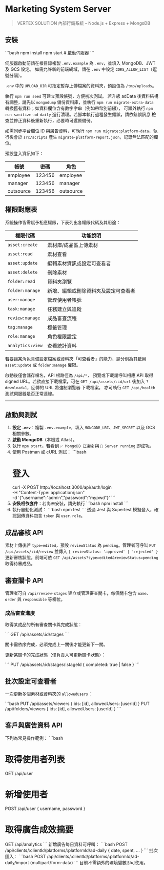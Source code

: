 # Marketing System Server

> VERTEX SOLUTION 內部行銷系統 – Node.js + Express + MongoDB

## 安裝
\`\`\`bash
npm install
npm start                 # 啟動伺服器
\`\`\`

伺服器啟動前請在根目錄複製 `.env.example` 為 `.env`，並填入 MongoDB、JWT 及 GCS 設定。
如需允許新的前端網域，請在 `.env` 中設定 `CORS_ALLOW_LIST`（逗號分隔）。

`.env` 中的 `UPLOAD_DIR` 可指定暫存上傳檔案的資料夾，預設值為 `/tmp/uploads`。

執行 `npm run seed` 可建立預設帳號，方便初次測試。
若升級 adData 後資料結構有調整，請先以 `mongodump` 備份資料庫，並執行
`npm run migrate-extra-data` 轉換舊有資料；如資料欄位含有數字字串（例如帶幣別前綴），
可額外執行 `npm run sanitize-ad-daily` 進行清理。若腳本執行過程發生錯誤，請依錯誤訊息
檢查並修正資料後重新執行，必要時可還原備份。

如需同步平台欄位 ID 與廣告資料，可執行
`npm run migrate:platform-data`，執行後會於 `src/scripts`
產生 `migrate-platform-report.json`，記錄無法匹配的欄位。

預設登入資訊如下：

| 帳號 | 密碼  | 角色 |
|------|-------|------|
| employee  | 123456 | employee |
| manager   | 123456 | manager  |
| outsource | 123456 | outsource |

## 權限對應表
系統操作皆需賦予相應權限，下表列出各權限代碼及其用途：

| 權限代碼 | 功能說明 |
|-----------|---------|
| `asset:create`  | 素材庫/成品區上傳素材 |
| `asset:read`    | 素材查看 |
| `asset:update`  | 編輯素材資訊或設定可查看者 |
| `asset:delete`  | 刪除素材 |
| `folder:read`   | 資料夾瀏覽 |
| `folder:manage` | 新增、編輯或刪除資料夾及設定可查看者 |
| `user:manage`   | 管理使用者帳號 |
| `task:manage`   | 任務建立與追蹤 |
| `review:manage` | 成品審查流程 |
| `tag:manage`    | 標籤管理 |
| `role:manage`   | 角色權限設定 |
| `analytics:view`| 查看統計資料 |

若要讓某角色具備設定檔案或資料夾「可查看者」的能力，請分別為其啟用 `asset:update` 或 `folder:manage` 權限。

啟動後僅會儲存檔名，API 根路徑為 `/api/*`，
預覽或下載請呼叫相應 API 取得 signed URL。若欲直接下載檔案，可在
`GET /api/assets/:id/url` 後加入 `?download=1`，回傳的 URL 將強制瀏覽器
下載檔案。
亦可執行 `GET /api/health` 測試伺服器是否正常連線。

---

## 啟動與測試
1. **設定 `.env`**：複製 `.env.example`，填入 `MONGODB_URI`、`JWT_SECRET` 以及 GCS 相關參數。
2. **啟動 MongoDB**（本機或 Atlas）。
3. 執行 `npm start`，若看到 `✅ MongoDB 已連線` 與 `🚀 Server running` 即成功。
4. 使用 Postman 或 cURL 測試：
   \`\`\`bash
   # 登入
   curl -X POST http://localhost:3000/api/auth/login \
     -H "Content-Type: application/json" \
   -d '{"username":"admin","password":"mypwd"}'
   \`\`\`
5. **安裝相依套件**：若尚未安裝，請先執行
   \`\`\`bash
   npm install
   \`\`\`
6. 執行自動化測試：
   \`\`\`bash
   npm test
   \`\`\`
   透過 Jest 與 Supertest 模擬登入，確認回傳資料包含 `token` 與 `user.role`。

## 成品審核 API
素材上傳後若 `type=edited`，預設 `reviewStatus` 為 `pending`。管理者可呼叫
`PUT /api/assets/:id/review` 並傳入 `{ reviewStatus: 'approved' | 'rejected' }`
更新審核狀態。前端可依 `GET /api/assets?type=edited&reviewStatus=pending`
取得待審成品。

## 審查關卡 API
管理者可自 `/api/review-stages` 建立或管理審查關卡，每個關卡包含 `name`、`order` 與 `responsible` 等欄位。

### 成品審查進度
取得某成品的所有審查關卡與完成狀態：

\`\`\`
GET /api/assets/:id/stages
\`\`\`

關卡需依序完成，必須完成上一關後才能更新下一關。

更新某關卡的完成狀態（僅負責人可更新關卡狀態）：

\`\`\`
PUT /api/assets/:id/stages/:stageId { completed: true | false }
\`\`\`

## 批次設定可查看者
一次更新多個素材或資料夾的 `allowedUsers`：

\`\`\`bash
PUT /api/assets/viewers  { ids: [id], allowedUsers: [userId] }
PUT /api/folders/viewers { ids: [id], allowedUsers: [userId] }
\`\`\`

## 客戶與廣告資料 API
下列為常見操作範例：
\`\`\`bash
# 取得使用者列表
GET /api/user

# 新增使用者
POST /api/user { username, password }

# 取得廣告成效摘要
GET /api/analytics
\`\`\`
新增廣告每日資料可呼叫：
\`\`\`bash
POST /api/clients/:clientId/platforms/:platformId/ad-daily { date, spent, ... }
\`\`\`
批次匯入：
\`\`\`bash
POST /api/clients/:clientId/platforms/:platformId/ad-daily/import (multipart/form-data)
\`\`\`
目前不需額外的環境變數即可使用。
